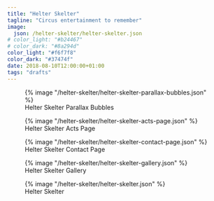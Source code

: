 ```yaml
---
title: "Helter Skelter"
tagline: "Circus entertainment to remember"
image:
  json: /helter-skelter/helter-skelter.json
# color_light: "#b24467"
# color_dark: "#8a294d"
color_light: "#f6f7f8"
color_dark: "#37474f"
date: 2018-08-10T12:00:00+01:00
tags: "drafts"
---
```


<figure>
  <div class="c-image-background u-rounded">
    {% image "/helter-skelter/helter-skelter-parallax-bubbles.json" %}
  </div>
  <figcaption>
    Helter Skelter Parallax Bubbles
  </figcaption>
</figure>

<figure>
  <div class="c-image-background u-rounded">
    {% image "/helter-skelter/helter-skelter-acts-page.json" %}
  </div>
  <figcaption>
    Helter Skelter Acts Page
  </figcaption>
</figure>

<figure>
  <div class="c-image-background u-rounded">
    {% image "/helter-skelter/helter-skelter-contact-page.json" %}
  </div>
  <figcaption>
    Helter Skelter Contact Page
  </figcaption>
</figure>

<figure>
  <div class="c-image-background u-rounded">
    {% image "/helter-skelter/helter-skelter-gallery.json" %}
  </div>
  <figcaption>
    Helter Skelter Gallery
  </figcaption>
</figure>

<figure>
  <div class="c-image-background u-rounded">
    {% image "/helter-skelter/helter-skelter.json" %}
  </div>
  <figcaption>
    Helter Skelter
  </figcaption>
</figure>
